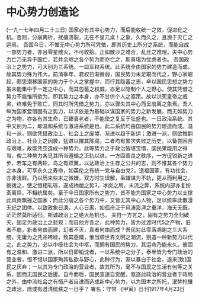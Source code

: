 # 中心势力创造论
(一九一七年四月二十三日)
国家必有其中心势力，而后能收统一之效，促进化之机。否则，分崩离析，扰攘溃裂，无在不呈兀桌！之象，久而久之，且濒于灭亡之运焉。
吾国今日，不惟无中心势力所可凭依，即其历史上所分之系统，而能自成一部势力者，亦且零星散灭，不可收拾。正如散沙之难合，乱丝之难理。夫中心势力亡乃无异于国亡，若并余烬之各个势力而亦亡之，斯真堪为忧虑者也。
吾国政治上之势力，可大别为三系统。一曰军权系统。此系统全由国家的势力建造而成，故其势力殊为伟大。前清季年，君权日渐微弱，国民势力未足取而代之，野心家崛起，颇思潜移国家的势力于个人之掌握中，而行其隐蓄之志，卒以国民思想之势力虽未能集中于一定之中心，而其包蓄之权威，亦足以隐制个人之野心，使其凭借之势力不能惟所欲为，即其势力之本身，亦不甘供个人之驱策。故以洪宪皇帝之威灵，终难免于败亡，同其时所凭借之势力，亦以骤失其中心而呈崩离之象焉。吾人纵为国家爱惜固有之势力，以求依是为基础以谋国家的势力之新发展，而无如势力之为物，亦各有其生命，已臻衰老者，不能使之复反于壮盛也。一日政治系统。其中又别为二，即温和系统与激进系统是也。此二系统均由国民的势力建造而成。温和一派，则欲凭借政治上、社会上之废墟，渐进以趋于新运；激进一派，则欲推翻政治上、社会上之因袭，猛进以摧其陈腐。二者均有累次失败之历史，以备尝困苦与艰难，故能凭空造成一种势力。此等势力之于政治皆堪宝惜，国民果能用之得当，俾二种势力各觅其所当遵循之正轨以进。一方固善良之秩序，一方促锐新之进步，若车之有两轮，鸟之有双翼，以达政治上生存之公共的志，则不惟其各个势力之本身，可享永久之寿命，如英伦之有统一党与自由党2，造福国家，有功社会，亦非浅鲜。乃以历来些末之微嫌，双方时生误解，枭雄谋为不轨，更从而利用之，挑拨之，使之恒相轧轹，遂成枘凿之势3，冰炭之局，末流之弊，系统内部亦复纷紊离异，不相统属矣。至于今日国家所有之势力，皆不能为国家之中心势力以支撑此风雨飘摇之国家；而此分崩之各个势力中，又皆无其中心人物，足以统率此散漫无纪之团体。以致政象日涣，人心日离，如孤舟泛于风涛澎湃之重洋，海天无既，茫茫然莫所适归。斯诚政治上之绝大危机也。
夫自一方言之，固有之势力全归破灭，固足为政治上之悲观；而自他方言之，此种势力，皆为过渡时代5之产物，旧者不崩，新者何由而建，幻者不灭，真者何由而成？吾民对此零落凋谢之三大系统，无庸为之凭吊唏嘘，致其感慨，惟当顺世界文明之潮流，别造一种新势力以代之。此之势力，必以中级社会为中枢，而拥有国民的势力，其运命乃能永久。彼固有之温和、激进二派，所以日即销沈者，一以系统中之分子，泰半皆为专门政治的营业者，恒不惜以国家殉其私欲与野心，此种行为，渐以暴白于社会，遂来[致]国民之厌弃；一以其为专门政治的营业者，故其所为，毫不与国民之生活有何等之关系，因而无国民之后援。自今而后，国民宜速自觉醒，驱逐此政治的营业者于政局之外，由中流社会之有恒产者自进而造成新中心势力，以为国本之所托，泯棼抢攘之政治，庶或有澄清统秩之一日乎？
署名：守常
《甲寅》日刊1917年4月23日
